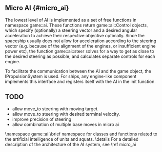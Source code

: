 ## Micro AI {#micro_ai}
The lowest level of AI is implemented as a set of free functions in namespace game::ai. 
These functions return game::ai::Control objects, which specify (optionally) a steering vector 
and a desired angular acceleration to achieve their respective objective optimally.
Since the spaceship usually does not allow for acceleration according to the steering vector
(e.g. because of the alignment of the engines, or insufficient engine power etc), the function
game::ai::steer solves for a way to get as close to the desired steering as possible, and calculates
separate controls for each engine.

To facilitate the communication between the AI and the game object, the IPropulsionSystem is used. For
ships, any engine-like component implements this interface and registers itself with the AI in the 
init function.

## TODO
* allow move_to steering with moving target.
* allow move_to steering with desired terminal velocity.
* improve precision of steering
* allow combination of multiple base moves in micro ai


\namespace game::ai
\brief namespace for classes and functions related to the artificial intelligence of
		units and squats.
\details For a detailed description of the architecture of the AI system, see \ref micro_ai